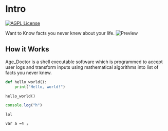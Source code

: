 
# Intro
[![AGPL License](https://img.shields.io/badge/license-AGPL-blue.svg)](http://www.gnu.org/licenses/agpl-3.0)

Want to Know facts you never knew about your life.
![Preview](https://media.giphy.com/media/v1.Y2lkPTc5MGI3NjExaGV1NXE1eGhsMmN5aWxjNDFlcDRuZWdlbHVtZTNicnQ1b3c0bW5weiZlcD12MV9naWZzX3NlYXJjaCZjdD1n/QcN78VRJ7BoXYIAkJd/giphy.gif)



## How it Works
Age_Doctor is a shell executable software which is programmed to accept user logs and transform inputs using mathematical algorithms into list of facts you never knew. 

```python
def hello_world():
    print("Hello, world!")

hello_world()
```

```javascript
console.log("h")
```
```lol```

```var a =4 ;```

